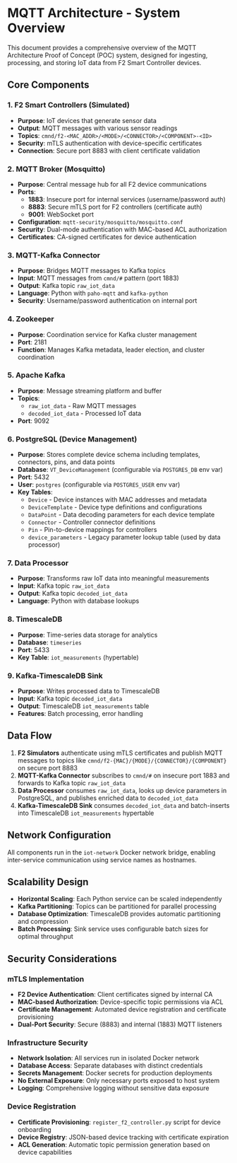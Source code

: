 # MQTT Architecture - System Overview

This document provides a comprehensive overview of the MQTT Architecture Proof of Concept (POC) system, designed for ingesting, processing, and storing IoT data from F2 Smart Controller devices.

## Core Components

### 1. **F2 Smart Controllers** (Simulated)
- **Purpose**: IoT devices that generate sensor data
- **Output**: MQTT messages with various sensor readings
- **Topics**: `cmnd/f2-<MAC_ADDR>/<MODE>/<CONNECTOR>/<COMPONENT>-<ID>`
- **Security**: mTLS authentication with device-specific certificates
- **Connection**: Secure port 8883 with client certificate validation

### 2. **MQTT Broker (Mosquitto)**
- **Purpose**: Central message hub for all F2 device communications
- **Ports**: 
  - **1883**: Insecure port for internal services (username/password auth)
  - **8883**: Secure mTLS port for F2 controllers (certificate auth)
  - **9001**: WebSocket port
- **Configuration**: `mqtt-security/mosquitto/mosquitto.conf`
- **Security**: Dual-mode authentication with MAC-based ACL authorization
- **Certificates**: CA-signed certificates for device authentication

### 3. **MQTT-Kafka Connector**
- **Purpose**: Bridges MQTT messages to Kafka topics
- **Input**: MQTT messages from `cmnd/#` pattern (port 1883)
- **Output**: Kafka topic `raw_iot_data`
- **Language**: Python with `paho-mqtt` and `kafka-python`
- **Security**: Username/password authentication on internal port

### 4. **Zookeeper**
- **Purpose**: Coordination service for Kafka cluster management
- **Port**: 2181
- **Function**: Manages Kafka metadata, leader election, and cluster coordination

### 5. **Apache Kafka**
- **Purpose**: Message streaming platform and buffer
- **Topics**: 
  - `raw_iot_data` - Raw MQTT messages
  - `decoded_iot_data` - Processed IoT data
- **Port**: 9092

### 6. **PostgreSQL (Device Management)**
- **Purpose**: Stores complete device schema including templates, connectors, pins, and data points
- **Database**: `VT_DeviceManagement` (configurable via `POSTGRES_DB` env var)
- **Port**: 5432
- **User**: `postgres` (configurable via `POSTGRES_USER` env var)
- **Key Tables**: 
  - `Device` - Device instances with MAC addresses and metadata
  - `DeviceTemplate` - Device type definitions and configurations
  - `DataPoint` - Data decoding parameters for each device template
  - `Connector` - Controller connector definitions
  - `Pin` - Pin-to-device mappings for controllers
  - `device_parameters` - Legacy parameter lookup table (used by data processor)

### 7. **Data Processor**
- **Purpose**: Transforms raw IoT data into meaningful measurements
- **Input**: Kafka topic `raw_iot_data`
- **Output**: Kafka topic `decoded_iot_data`
- **Language**: Python with database lookups

### 8. **TimescaleDB**
- **Purpose**: Time-series data storage for analytics
- **Database**: `timeseries`
- **Port**: 5433
- **Key Table**: `iot_measurements` (hypertable)

### 9. **Kafka-TimescaleDB Sink**
- **Purpose**: Writes processed data to TimescaleDB
- **Input**: Kafka topic `decoded_iot_data`
- **Output**: TimescaleDB `iot_measurements` table
- **Features**: Batch processing, error handling

## Data Flow

1.  **F2 Simulators** authenticate using mTLS certificates and publish MQTT messages to topics like `cmnd/f2-{MAC}/{MODE}/{CONNECTOR}/{COMPONENT}` on secure port 8883
2.  **MQTT-Kafka Connector** subscribes to `cmnd/#` on insecure port 1883 and forwards to Kafka topic `raw_iot_data`
3.  **Data Processor** consumes `raw_iot_data`, looks up device parameters in PostgreSQL, and publishes enriched data to `decoded_iot_data`
4.  **Kafka-TimescaleDB Sink** consumes `decoded_iot_data` and batch-inserts into TimescaleDB `iot_measurements` hypertable

## Network Configuration

All components run in the `iot-network` Docker network bridge, enabling inter-service communication using service names as hostnames.

## Scalability Design

- **Horizontal Scaling**: Each Python service can be scaled independently
- **Kafka Partitioning**: Topics can be partitioned for parallel processing
- **Database Optimization**: TimescaleDB provides automatic partitioning and compression
- **Batch Processing**: Sink service uses configurable batch sizes for optimal throughput

## Security Considerations

### **mTLS Implementation**
- **F2 Device Authentication**: Client certificates signed by internal CA
- **MAC-based Authorization**: Device-specific topic permissions via ACL
- **Certificate Management**: Automated device registration and certificate provisioning
- **Dual-Port Security**: Secure (8883) and internal (1883) MQTT listeners

### **Infrastructure Security**
- **Network Isolation**: All services run in isolated Docker network
- **Database Access**: Separate databases with distinct credentials
- **Secrets Management**: Docker secrets for production deployments
- **No External Exposure**: Only necessary ports exposed to host system
- **Logging**: Comprehensive logging without sensitive data exposure

### **Device Registration**
- **Certificate Provisioning**: `register_f2_controller.py` script for device onboarding
- **Device Registry**: JSON-based device tracking with certificate expiration
- **ACL Generation**: Automatic topic permission generation based on device capabilities
